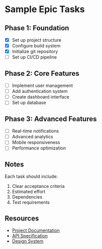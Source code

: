 # Sample Epic Tasks

## Phase 1: Foundation
- [x] Set up project structure
- [x] Configure build system
- [x] Initialize git repository
- [ ] Set up CI/CD pipeline

## Phase 2: Core Features
- [ ] Implement user management
- [ ] Add authentication system
- [ ] Create dashboard interface
- [ ] Set up database

## Phase 3: Advanced Features
- [ ] Real-time notifications
- [ ] Advanced analytics
- [ ] Mobile responsiveness
- [ ] Performance optimization

## Notes

Each task should include:
1. Clear acceptance criteria
2. Estimated effort
3. Dependencies
4. Test requirements

## Resources

- [Project Documentation](./docs/)
- [API Specification](./api-spec.yaml)
- [Design System](./design-tokens.json)